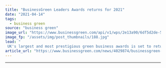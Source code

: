 ```yaml
---
title: "BusinessGreen Leaders Awards returns for 2021"
date: "2021-04-14"
tags: 
  - business green
source: "business green"
image_url: "https://www.businessgreen.com/api/v1/wps/2e13a90/6df5d2de-5643-42e9-93e5-1ae62fd6a9c2/6/BGLA-000-185x114.jpg"
image_fp: "/assets/img/post_thumbnails/188.jpg"
lead: "
 UK's largest and most prestigious green business awards is set to return this September as part of the Net Zero Festival ..."
article_url: "https://www.businessgreen.com/news/4029874/businessgreen-leaders-awards-returns-2021"
---
```


---
